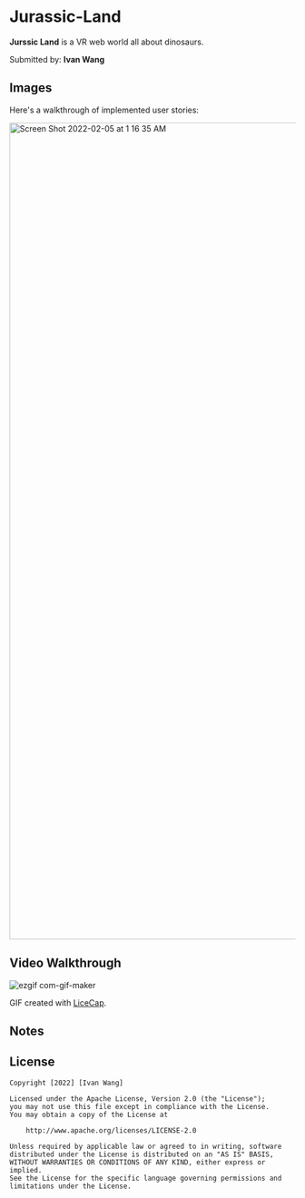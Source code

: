 # Jurassic-Land
 

**Jurssic Land** is a VR web world all about dinosaurs.

Submitted by: **Ivan Wang**


## Images

Here's a walkthrough of implemented user stories:


<img width="1440" alt="Screen Shot 2022-02-05 at 1 16 35 AM" src="https://user-images.githubusercontent.com/33285345/152631082-0b937c37-478f-4a77-9868-28f62a28feb8.png">


## Video Walkthrough

![ezgif com-gif-maker](https://user-images.githubusercontent.com/33285345/149677789-073cbc0d-5b51-47b0-9d08-140937a7b3e4.gif)


GIF created with [LiceCap](http://www.cockos.com/licecap/).

## Notes


## License

    Copyright [2022] [Ivan Wang]

    Licensed under the Apache License, Version 2.0 (the "License");
    you may not use this file except in compliance with the License.
    You may obtain a copy of the License at

        http://www.apache.org/licenses/LICENSE-2.0

    Unless required by applicable law or agreed to in writing, software
    distributed under the License is distributed on an "AS IS" BASIS,
    WITHOUT WARRANTIES OR CONDITIONS OF ANY KIND, either express or implied.
    See the License for the specific language governing permissions and
    limitations under the License.
